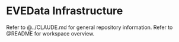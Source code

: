 # EVEData Infrastructure

Refer to @../CLAUDE.md for general repository information.
Refer to @README for workspace overview.
